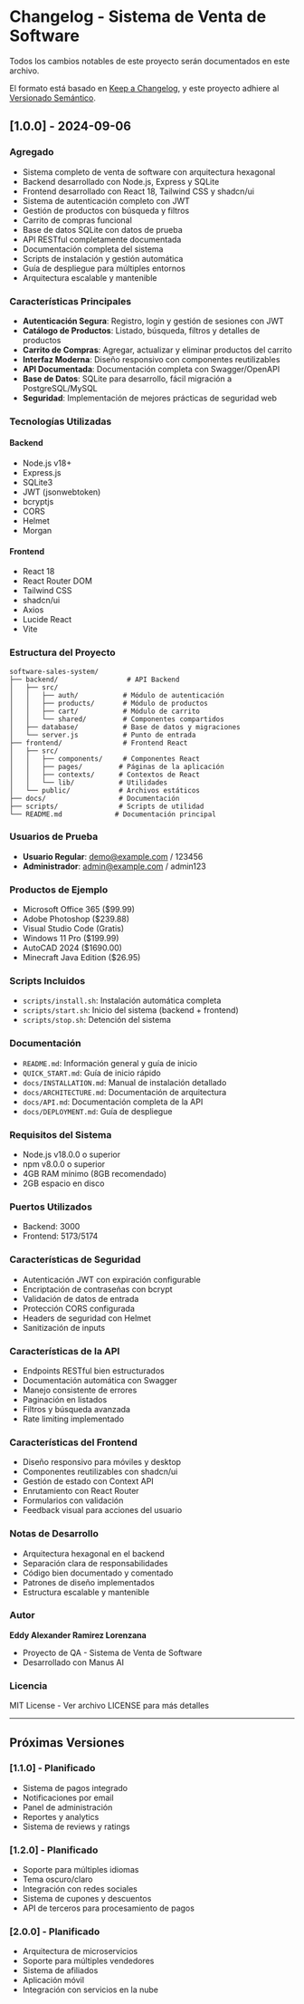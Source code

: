 # Changelog - Sistema de Venta de Software

Todos los cambios notables de este proyecto serán documentados en este archivo.

El formato está basado en [Keep a Changelog](https://keepachangelog.com/es-ES/1.0.0/),
y este proyecto adhiere al [Versionado Semántico](https://semver.org/lang/es/).

## [1.0.0] - 2024-09-06

### Agregado
- Sistema completo de venta de software con arquitectura hexagonal
- Backend desarrollado con Node.js, Express y SQLite
- Frontend desarrollado con React 18, Tailwind CSS y shadcn/ui
- Sistema de autenticación completo con JWT
- Gestión de productos con búsqueda y filtros
- Carrito de compras funcional
- Base de datos SQLite con datos de prueba
- API RESTful completamente documentada
- Documentación completa del sistema
- Scripts de instalación y gestión automática
- Guía de despliegue para múltiples entornos
- Arquitectura escalable y mantenible

### Características Principales
- **Autenticación Segura**: Registro, login y gestión de sesiones con JWT
- **Catálogo de Productos**: Listado, búsqueda, filtros y detalles de productos
- **Carrito de Compras**: Agregar, actualizar y eliminar productos del carrito
- **Interfaz Moderna**: Diseño responsivo con componentes reutilizables
- **API Documentada**: Documentación completa con Swagger/OpenAPI
- **Base de Datos**: SQLite para desarrollo, fácil migración a PostgreSQL/MySQL
- **Seguridad**: Implementación de mejores prácticas de seguridad web

### Tecnologías Utilizadas

#### Backend
- Node.js v18+
- Express.js
- SQLite3
- JWT (jsonwebtoken)
- bcryptjs
- CORS
- Helmet
- Morgan

#### Frontend
- React 18
- React Router DOM
- Tailwind CSS
- shadcn/ui
- Axios
- Lucide React
- Vite

### Estructura del Proyecto
```
software-sales-system/
├── backend/                 # API Backend
│   ├── src/
│   │   ├── auth/           # Módulo de autenticación
│   │   ├── products/       # Módulo de productos
│   │   ├── cart/           # Módulo de carrito
│   │   └── shared/         # Componentes compartidos
│   ├── database/           # Base de datos y migraciones
│   └── server.js           # Punto de entrada
├── frontend/               # Frontend React
│   ├── src/
│   │   ├── components/     # Componentes React
│   │   ├── pages/         # Páginas de la aplicación
│   │   ├── contexts/      # Contextos de React
│   │   └── lib/           # Utilidades
│   └── public/            # Archivos estáticos
├── docs/                  # Documentación
├── scripts/               # Scripts de utilidad
└── README.md             # Documentación principal
```

### Usuarios de Prueba
- **Usuario Regular**: demo@example.com / 123456
- **Administrador**: admin@example.com / admin123

### Productos de Ejemplo
- Microsoft Office 365 ($99.99)
- Adobe Photoshop ($239.88)
- Visual Studio Code (Gratis)
- Windows 11 Pro ($199.99)
- AutoCAD 2024 ($1690.00)
- Minecraft Java Edition ($26.95)

### Scripts Incluidos
- `scripts/install.sh`: Instalación automática completa
- `scripts/start.sh`: Inicio del sistema (backend + frontend)
- `scripts/stop.sh`: Detención del sistema

### Documentación
- `README.md`: Información general y guía de inicio
- `QUICK_START.md`: Guía de inicio rápido
- `docs/INSTALLATION.md`: Manual de instalación detallado
- `docs/ARCHITECTURE.md`: Documentación de arquitectura
- `docs/API.md`: Documentación completa de la API
- `docs/DEPLOYMENT.md`: Guía de despliegue

### Requisitos del Sistema
- Node.js v18.0.0 o superior
- npm v8.0.0 o superior
- 4GB RAM mínimo (8GB recomendado)
- 2GB espacio en disco

### Puertos Utilizados
- Backend: 3000
- Frontend: 5173/5174

### Características de Seguridad
- Autenticación JWT con expiración configurable
- Encriptación de contraseñas con bcrypt
- Validación de datos de entrada
- Protección CORS configurada
- Headers de seguridad con Helmet
- Sanitización de inputs

### Características de la API
- Endpoints RESTful bien estructurados
- Documentación automática con Swagger
- Manejo consistente de errores
- Paginación en listados
- Filtros y búsqueda avanzada
- Rate limiting implementado

### Características del Frontend
- Diseño responsivo para móviles y desktop
- Componentes reutilizables con shadcn/ui
- Gestión de estado con Context API
- Enrutamiento con React Router
- Formularios con validación
- Feedback visual para acciones del usuario

### Notas de Desarrollo
- Arquitectura hexagonal en el backend
- Separación clara de responsabilidades
- Código bien documentado y comentado
- Patrones de diseño implementados
- Estructura escalable y mantenible

### Autor
**Eddy Alexander Ramirez Lorenzana**
- Proyecto de QA - Sistema de Venta de Software
- Desarrollado con Manus AI

### Licencia
MIT License - Ver archivo LICENSE para más detalles

---

## Próximas Versiones

### [1.1.0] - Planificado
- Sistema de pagos integrado
- Notificaciones por email
- Panel de administración
- Reportes y analytics
- Sistema de reviews y ratings

### [1.2.0] - Planificado
- Soporte para múltiples idiomas
- Tema oscuro/claro
- Integración con redes sociales
- Sistema de cupones y descuentos
- API de terceros para procesamiento de pagos

### [2.0.0] - Planificado
- Arquitectura de microservicios
- Soporte para múltiples vendedores
- Sistema de afiliados
- Aplicación móvil
- Integración con servicios en la nube

